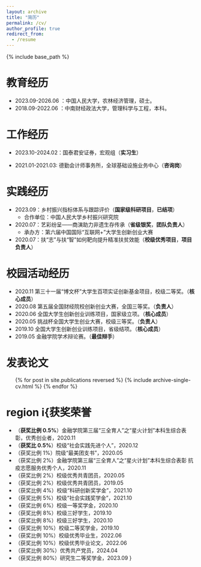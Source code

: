 ```yaml
---
layout: archive
title: "简历"
permalink: /cv/
author_profile: true
redirect_from:
  - /resume
---
```


{% include base_path %}

教育经历
======
* 2023.09-2026.06 ：中国人民大学，农林经济管理，硕士。
* 2018.09-2022.06 ：中南财经政法大学，管理科学与工程，本科。

工作经历
======
* 2023.10-2024.02：国泰君安证券，宏观组（**实习生**）

* 2021.01-2021.03: 德勤会计师事务所，全球基础设施业务中心（**咨询岗**）
  
实践经历
======
* 2023.09：乡村振兴指标体系与跟踪评价（**国家级科研项目**，**已结项**）
  * 合作单位：中国人民大学乡村振兴研究院
* 2020.07：艺彩纷呈——商演助力非遗生存传承（**省级银奖**，**团队负责人**）
  * 承办方：第六届中国国际“互联网+”大学生创新创业大赛
* 2020.07：扶“志”与扶“智”如何靶向提升精准扶贫效能（**校级优秀项目**，**项目负责人**）

校园活动经历
======
* 2020.11 第三十一届“博文杯”大学生百项实证创新基金项目，校级二等奖。（**核心成员**）
* 2020.08 第五届全国财经院校创新创业大赛，全国三等奖。（**负责人**）
* 2020.06 全国大学生创新创业训练项目，国家级立项。（**核心成员**）
* 2020.05 挑战杯全国大学生创业大赛，校级三等奖。（**负责人**）
* 2019.10 全国大学生创新创业训练项目，省级结项。（**核心成员**）
* 2019.05 金融学院学术辩论赛。（**最佳辩手**）

发表论文
======
  <ul>{% for post in site.publications reversed %}
    {% include archive-single-cv.html %}
  {% endfor %}</ul>


region i{获奖荣誉
======
* （**获奖比例 0.5%**）金融学院第三届“三全育人”之“星火计划”本科生综合表彰，优秀创业者，2020.11 
* （**获奖比 0.5%**）校级“社会实践先进个人”，2020.12
* （获奖比例 1%）院级“最美团支书”，2020.05 
* （获奖比例 2%）金融学院第三届“三全育人”之“星火计划”本科生综合表彰 抗疫志愿服务优秀个人，2020.11 
* （获奖比例 2%）校级优秀共青团员，2020.05 
* （获奖比例 2%）校级优秀共青团员，2019.05 
* （获奖比例 4%）校级“科研创新奖学金”，2021.10 
* （获奖比例 5%）校级“社会实践奖学金”，2021.10 
* （获奖比例 6%）校级一等奖学金，2020.10 
* （获奖比例 8%）校级三好学生，2019.10 
* （获奖比例 8%）校级三好学生，2020.10 
* （获奖比例 10%）校级二等奖学金，2019.10 
* （获奖比例 10%）校级优秀毕业生，2022.06 
* （获奖比例 10%）校级优秀毕业论文，2022.06 
* （获奖比例 30%）优秀共产党员，2024.04 
* （获奖比例 80%）研究生二等奖学金，2023.09
}


